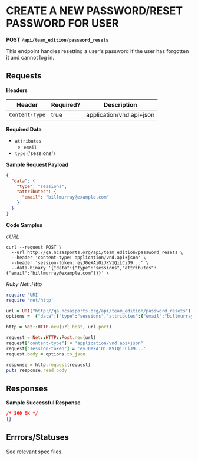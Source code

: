 # CREATE A NEW PASSWORD/RESET PASSWORD FOR USER

**POST `/api/team_edition/password_resets`**

This endpoint handles resetting a user's password if the user has forgotten it and cannot log in.

## Requests

**Headers**

| Header          | Required? | Description                |
|-----------------|-----------|----------------------------|
| `Content-Type`  | true      | application/vnd.api+json   |

**Required Data**

* `attributes`
  - `email`
* `type` ('sessions')

**Sample Request Payload**

```json
{
  "data": {
    "type": "sessions",
    "attributes": {
      "email": "billmurray@example.com"
    }
  }
}
```

**Code Samples**

_cURL_

```shell
curl --request POST \
  --url http://qa.ncsasports.org/api/team_edition/password_resets \
  --header 'content-type: application/vnd.api+json' \
  --header 'session-token: eyJ0eXAiOiJKV1QiLCiJ9...' \
  --data-binary '{"data":{"type":"sessions","attributes":{"email":"billmurray@example.com"}}}' \
```


_Ruby Net::Http_

```ruby
require 'URI'
require 'net/http'

url = URI("http://qa.ncsasports.org/api/team_edition/password_resets")
options =  {"data":{"type":"sessions","attributes":{"email":"billmurray@example.com"}}}

http = Net::HTTP.new(url.host, url.port)

request = Net::HTTP::Post.new(url)
request["content-type"] = 'application/vnd.api+json'
request["session-token"] = 'eyJ0eXAiOiJKV1QiLCiJ9...'
request.body = options.to_json

response = http.request(request)
puts response.read_body
```


## Responses


**Sample Successful Response**

```json
/* 200 OK */
{}
```



## Errrors/Statuses

See relevant spec files.
